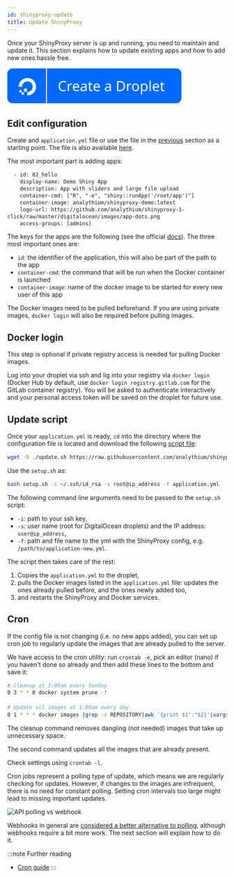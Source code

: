 ```yaml
---
id: shinyproxy-update
title: Update ShinyProxy
---
```


Once your ShinyProxy server is up and running, you need to maintain and update it.
This section explains how to update existing apps and how to add new ones hassle free.

[![DO button](https://raw.githubusercontent.com/analythium/shinyproxy-1-click/master/digitalocean/images/do-btn-blue.svg)](https://marketplace.digitalocean.com/apps/shinyproxy)

## Edit configuration

Create and `application.yml` file or use the file in the [previous](shinyproxy-setup) section as a starting point. The file is also available [here](https://github.com/analythium/shinyproxy-1-click/blob/master/digitalocean/application.yml).

The most important part is adding apps:

```vim
  - id: 02_hello
    display-name: Demo Shiny App
    description: App with sliders and large file upload
    container-cmd: ["R", "-e", "shiny::runApp('/root/app')"]
    container-image: analythium/shinyproxy-demo:latest
    logo-url: https://github.com/analythium/shinyproxy-1-click/raw/master/digitalocean/images/app-dots.png
    access-groups: [admins]
```

The keys for the apps are the following (see the official [docs](https://www.shinyproxy.io/documentation/configuration/#apps)). The three most important ones are:

* `id`: the identifier of the application, this will also be part of the path to the app
* `container-cmd`: the command that will be run when the Docker container is launched
* `container-image`: name of the docker image to be started for every new user of this app

The Docker images need to be pulled beforehand. If you are using private images, `docker login` will also be required before pulling images.

## Docker login

This step is optional if private registry access is needed for pulling Docker images.

Log into your droplet via ssh and lig into your registry via `docker login`
(Docker Hub by default, use `docker login registry.gitlab.com` for the GitLab 
container registry). You will be asked to authenticate interactively
and your personal access token will be saved on the droplet for future use.

## Update script

Once your `application.yml` is ready, `cd` into the directory where the configuration file is located and download the following [script file](https://github.com/analythium/shinyproxy-1-click/blob/master/digitalocean/setup.sh):

```bash
wget -O ./update.sh https://raw.githubusercontent.com/analythium/shinyproxy-1-click/master/digitalocean/setup.sh
```

Use the `setup.sh` as:

```bash
bash setup.sh -i ~/.ssh/id_rsa -s root@ip_address -f application.yml
```

The following command line arguments need to be passed to the `setup.sh` script:

- `-i`: path to your ssh key,
- `-s`: user name (root for DigitalOcean droplets) and the IP address: `user@ip_address`,
- `-f`: path and file name to the yml with the ShinyProxy config, e.g. `/path/to/application-new.yml`.

The script then takes care of the rest:

1. Copies the `application.yml` to the droplet,
2. pulls the Docker images listed in the `application.yml` file: updates the ones already pulled before, and the ones newly added too,
3. and restarts the ShinyProxy and Docker services.

## Cron

If the config file is not changing (i.e. no new apps added), you can set up cron job to regularly update the images that are already pulled to the server.

We have access to the cron utility: run `crontab -e`,
pick an editor (nano) if you haven't done so already and then add
these lines to the bottom and save it:

```bash
# Cleanup at 3:00am every Sunday
0 3 * * 0 docker system prune -f

# Update all images at 1:00am every day
0 1 * * * docker images |grep -v REPOSITORY|awk '{print $1":"$2}'|xargs -L1 docker pull
```

The cleanup command removes dangling (not needed) images that take up unnecessary space.

The second command updates all the images that are already present.

Check settings using `crontab -l`.

Cron jobs represent a polling type of update, which means we are regularly checking for updates. However, if changes to the images are infrequent, there is no need for constant polling. Setting cron intervals too large might lead to missing important updates.

![API polling vs webhook](../../img/shinyproxy/webhook.png 'API polling vs webhook')

Webhooks in general are [considered a better alternative to polling](https://blog.cloud-elements.com/webhooks-vs-polling-youre-better-than-this), although webhooks require a bit more work. The next section will explain how to do it.

:::note Further reading
* [Cron guide](https://www.digitalocean.com/community/tutorials/how-to-use-cron-to-automate-tasks-ubuntu-1804)
:::

